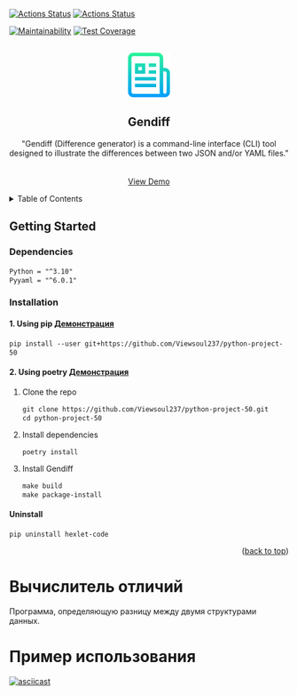 [![Actions Status](https://github.com/Viewsoul237/python-project-50/workflows/hexlet-check/badge.svg)](https://github.com/Viewsoul237/python-project-50/actions)
[![Actions Status](https://github.com/Viewsoul237/python-project-50/actions/workflows/pyci.yml/badge.svg)](https://github.com/Viewsoul237/python-project-50/actions)

[![Maintainability](https://api.codeclimate.com/v1/badges/1bc0ca1e3fa3f4d83705/maintainability)](https://codeclimate.com/github/Viewsoul237/python-project-50/maintainability)
[![Test Coverage](https://api.codeclimate.com/v1/badges/1bc0ca1e3fa3f4d83705/test_coverage)](https://codeclimate.com/github/Viewsoul237/python-project-50/test_coverage)


<!-- PROJECT LOGO -->
<br />
<div align="center">
  <a href="https://github.com/Viewsoul237/python-project-50">
    <img src="images/logo.png" alt="Logo" width="80" height="80">
  </a>
<h2 align="center">Gendiff</h2>
  <p align="center">
    "Gendiff (Difference generator) is a command-line interface (CLI)
    tool designed to illustrate the differences between two JSON and/or YAML files."
    <br />
    <br />
    <br />
    <a href="https://asciinema.org/a/az1xRy7EXWdPvPNxVrKmYU76p">View Demo</a>

  </p>
</div>



<!-- TABLE OF CONTENTS -->
<details>
  <summary>Table of Contents</summary>
  <ol>
    <li>
      <a href="#getting-started">Getting Started</a>
      <ul>
        <li><a href="#prerequisites">Dependencies</a></li>
        <li><a href="#installation">Installation</a></li>
      </ul>
    </li>
    <li><a href="#usage">Usage</a></li>
    <li><a href="#roadmap">Roadmap</a></li>
    <li><a href="#contributing">Contributing</a></li>
    <li><a href="#license">License</a></li>
    <li><a href="#contact">Contact</a></li>
    <li><a href="#acknowledgments">Acknowledgments</a></li>
  </ol>
</details>


<!-- GETTING STARTED -->
## Getting Started

### Dependencies

  ```
  Python = "^3.10"
  Pyyaml = "^6.0.1"
  ```

### Installation

#### 1. Using pip [Демонстрация](https://asciinema.org/a/3W9d4bSFyOAAjThDFNvm0rT3F)

```
pip install --user git+https://github.com/Viewsoul237/python-project-50
```

#### 2. Using poetry [Демонстрация](https://asciinema.org/a/3W9d4bSFyOAAjThDFNvm0rT3F)
1. Clone the repo
   ```
   git clone https://github.com/Viewsoul237/python-project-50.git
   cd python-project-50
   ```
2. Install dependencies
   ```
   poetry install
   ```
3. Install Gendiff
   ```
   make build
   make package-install
   ```
   
#### Uninstall
   ```
   pip uninstall hexlet-code
   ```

<p align="right">(<a href="#readme-top">back to top</a>)</p>

# Вычислитель отличий

Программа, определяющую разницу между двумя структурами данных.

# Пример использования

[![asciicast](https://asciinema.org/a/az1xRy7EXWdPvPNxVrKmYU76p.svg)](https://asciinema.org/a/az1xRy7EXWdPvPNxVrKmYU76p)
